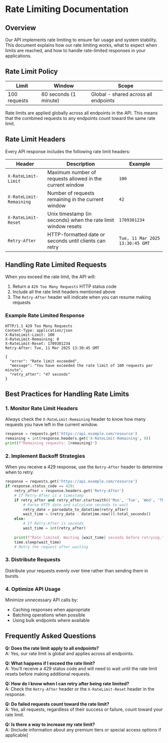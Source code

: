 # Rate Limiting Documentation

## Overview

Our API implements rate limiting to ensure fair usage and system stability. This document explains how our rate limiting works, what to expect when limits are reached, and how to handle rate-limited responses in your applications.

## Rate Limit Policy

| Limit | Window | Scope |
|-------|--------|-------|
| 100 requests | 60 seconds (1 minute) | Global - shared across all endpoints |

Rate limits are applied globally across all endpoints in the API. This means that the combined requests to any endpoints count toward the same rate limit.

## Rate Limit Headers

Every API response includes the following rate limit headers:

| Header | Description | Example |
|--------|-------------|---------|
| `X-RateLimit-Limit` | Maximum number of requests allowed in the current window | `100` |
| `X-RateLimit-Remaining` | Number of requests remaining in the current window | `42` |
| `X-RateLimit-Reset` | Unix timestamp (in seconds) when the rate limit window resets | `1709301234` |
| `Retry-After` | HTTP-formatted date or seconds until clients can retry | `Tue, 11 Mar 2025 13:30:45 GMT` |

## Handling Rate Limited Requests

When you exceed the rate limit, the API will:

1. Return a `429 Too Many Requests` HTTP status code
2. Include all the rate limit headers mentioned above
3. The `Retry-After` header will indicate when you can resume making requests

### Example Rate Limited Response

```http
HTTP/1.1 429 Too Many Requests
Content-Type: application/json
X-RateLimit-Limit: 100
X-RateLimit-Remaining: 0
X-RateLimit-Reset: 1709301234
Retry-After: Tue, 11 Mar 2025 13:30:45 GMT

{
  "error": "Rate limit exceeded",
  "message": "You have exceeded the rate limit of 100 requests per minute",
  "retry_after": "47 seconds"
}
```

## Best Practices for Handling Rate Limits

### 1. Monitor Rate Limit Headers

Always check the `X-RateLimit-Remaining` header to know how many requests you have left in the current window.

```python
response = requests.get('https://api.example.com/resource')
remaining = int(response.headers.get('X-RateLimit-Remaining', 0))
print(f"Remaining requests: {remaining}")
```

### 2. Implement Backoff Strategies

When you receive a 429 response, use the `Retry-After` header to determine when to retry.

```python
response = requests.get('https://api.example.com/resource')
if response.status_code == 429:
    retry_after = response.headers.get('Retry-After')
    # If Retry-After is a timestamp
    if retry_after and retry_after.startswith(('Mon', 'Tue', 'Wed', 'Thu', 'Fri', 'Sat', 'Sun')):
        # Parse HTTP date and calculate seconds to wait
        retry_date = parsedate_to_datetime(retry_after)
        wait_time = (retry_date - datetime.now()).total_seconds()
    else:
        # If Retry-After is seconds
        wait_time = int(retry_after)
    
    print(f"Rate limited. Waiting {wait_time} seconds before retrying.")
    time.sleep(wait_time)
    # Retry the request after waiting
```

### 3. Distribute Requests

Distribute your requests evenly over time rather than sending them in bursts.

### 4. Optimize API Usage

Minimize unnecessary API calls by:
- Caching responses when appropriate
- Batching operations when possible
- Using bulk endpoints where available

## Frequently Asked Questions

**Q: Does the rate limit apply to all endpoints?**  
A: Yes, our rate limit is global and applies across all endpoints.

**Q: What happens if I exceed the rate limit?**  
A: You'll receive a 429 status code and will need to wait until the rate limit resets before making additional requests.

**Q: How do I know when I can retry after being rate limited?**  
A: Check the `Retry-After` header or the `X-RateLimit-Reset` header in the response.

**Q: Do failed requests count toward the rate limit?**  
A: Yes, all requests, regardless of their success or failure, count toward your rate limit.

**Q: Is there a way to increase my rate limit?**  
A: [Include information about any premium tiers or special access options if applicable]